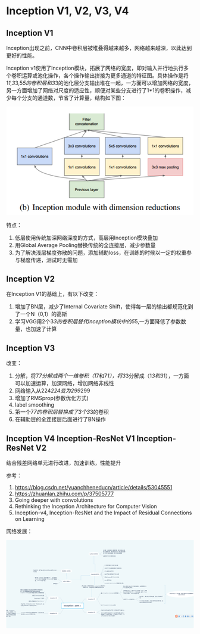 # Inception V1, V2, V3, V4

## Inception V1

Inception出现之前，CNN中卷积层被堆叠得越来越多，网络越来越深，以此达到更好的性能。

Inception v1使用了Inception模块，拓展了网络的宽度，即对输入并行地执行多个卷积运算或池化操作，各个操作输出拼接为更多通道的特征图。具体操作是将1*1,3*3,5*5的卷积层和3*3的池化层分支输出堆在一起，一方面可以增加网络的宽度，另一方面增加了网络对尺度的适应性，顺便对某些分支进行了1*1的卷积操作，减少每个分支的通道数，节省了计算量，结构如下图：

![1568783944955](../img/1568783944955.png)

特点：

1. 低层使用传统加深网络深度的方式，高层用Inception模块叠加
2. 用Global Average Pooling替换传统的全连接层，减少参数量
3. 为了解决浅层梯度弥散的问题，添加辅助loss，在训练的时候以一定的权重参与梯度传递，测试时无需加

## Inception V2

在Inception V1的基础上，有以下改变：

1. 增加了BN层，减少了Internal Covariate Shift，使得每一层的输出都规范化到了一个N（0,1）的高斯
2. 学习VGG用2个3*3的卷积层替代Inception模块中的5*5,一方面降低了参数数量，也加速了计算

## Inception V3

改变：

1. 分解，将7*7分解成两个一维卷积（1*7和7*1），将3*3分解成（1*3和3*1），一方面可以加速运算，加深网络，增加网络非线性
2. 网络输入从224*224变为299*299
3. 增加了RMSprop(参数优化方式)
4. label smoothing
5. 第一个7*7的卷积层替换成了3个3*3的卷积
6. 在辅助层的全连接层后面进行了BN操作

## Inception V4  Inception-ResNet V1 Inception-ResNet V2

结合残差网络单元进行改进，加速训练，性能提升

参考：

1. <https://blog.csdn.net/yuanchheneducn/article/details/53045551>
2. <https://zhuanlan.zhihu.com/p/37505777>
3. Going deeper with convolutions
4. Rethinking the Inception Architecture for Computer Vision
5. Inception-v4, Inception-ResNet and the Impact of Residual Connections on Learning

网络发展：

![1568817992122](../img/1568817992122.png)

